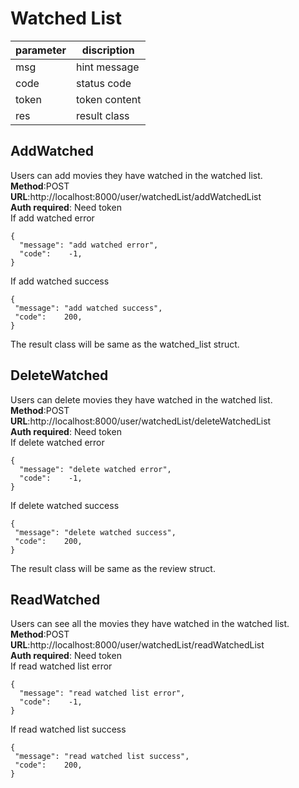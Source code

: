 

# Watched List

parameter  | discription
 ---- | ----- 
 msg  | hint message 
 code  | status code 
 token | token content
 res | result class
 
## AddWatched
Users can add movies they have watched in the watched list.  
**Method**:POST  
**URL**:http://localhost:8000/user/watchedList/addWatchedList  
**Auth required**: Need token  
If add watched error   
```
{
  "message": "add watched error",
  "code":    -1,
}
```  
If add watched success
```
{
 "message": "add watched success",
 "code":    200,
}
```    
The result class will be same as the watched_list struct.

## DeleteWatched
Users can delete movies they have watched in the watched list. 
**Method**:POST  
**URL**:http://localhost:8000/user/watchedList/deleteWatchedList  
**Auth required**: Need token  
If delete watched error   
```
{
  "message": "delete watched error",
  "code":    -1,
}
```  
If delete watched success
```
{
 "message": "delete watched success",
 "code":    200,
}
```   
The result class will be same as the review struct.

## ReadWatched
Users can see all the movies they have watched in the watched list. 
**Method**:POST   
**URL**:http://localhost:8000/user/watchedList/readWatchedList  
**Auth required**: Need token   
If read watched list error   
```
{
  "message": "read watched list error",
  "code":    -1,
}
```  
If read watched list success
```
{
 "message": "read watched list success",
 "code":    200,
}
```   
